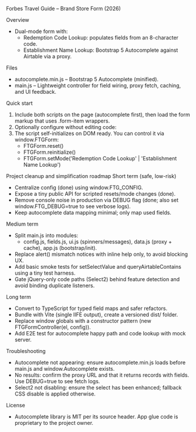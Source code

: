 Forbes Travel Guide – Brand Store Form (2026)

Overview
- Dual-mode form with:
	- Redemption Code Lookup: populates fields from an 8-character code.
	- Establishment Name Lookup: Bootstrap 5 Autocomplete against Airtable via a proxy.

Files
- autocomplete.min.js – Bootstrap 5 Autocomplete (minified).
- main.js – Lightweight controller for field wiring, proxy fetch, caching, and UI feedback.

Quick start
1) Include both scripts on the page (autocomplete first), then load the form markup that uses .form-item wrappers.
2) Optionally configure without editing code:
	 <script>
	 window.FTG_CONFIG = {
		 AIRTABLE_BASE_ID: 'your_base_id',
		 AIRTABLE_TABLE: 'your_table_id',
		 AIRTABLE_PROXY_URL: 'https://your-proxy.example.com/api/query',
		 DEBUG: false
	 };
	 </script>
3) The script self-initializes on DOM ready. You can control it via window.FTGForm:
	 - FTGForm.reset()
	 - FTGForm.reinitialize()
	 - FTGForm.setMode('Redemption Code Lookup' | 'Establishment Name Lookup')

Project cleanup and simplification roadmap
Short term (safe, low-risk)
- Centralize config (done) using window.FTG_CONFIG.
- Expose a tiny public API for scripted resets/mode changes (done).
- Remove console noise in production via DEBUG flag (done; also set window.FTG_DEBUG=true to see verbose logs).
- Keep autocomplete data mapping minimal; only map used fields.

Medium term
- Split main.js into modules:
	- config.js, fields.js, ui.js (spinners/messages), data.js (proxy + cache), app.js (bootstrap/init).
- Replace alert() mismatch notices with inline help only, to avoid blocking UX.
- Add basic smoke tests for setSelectValue and queryAirtableContains using a tiny test harness.
- Gate jQuery-only code paths (Select2) behind feature detection and avoid binding duplicate listeners.

Long term
- Convert to TypeScript for typed field maps and safer refactors.
- Bundle with Vite (single IIFE output), create a versioned dist/ folder.
- Replace window globals with a constructor pattern (new FTGFormController(el, config)).
- Add E2E test for autocomplete happy path and code lookup with mock server.

Troubleshooting
- Autocomplete not appearing: ensure autocomplete.min.js loads before main.js and window.Autocomplete exists.
- No results: confirm the proxy URL and that it returns records with fields. Use DEBUG=true to see fetch logs.
- Select2 not disabling: ensure the select has been enhanced; fallback CSS disable is applied otherwise.

License
- Autocomplete library is MIT per its source header. App glue code is proprietary to the project owner.


